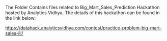 The Folder Contains files related to Big_Mart_Sales_Prediction Hackathon hosted by Analytics Vidhya. The details of this hackathon can be found in the link below:

https://datahack.analyticsvidhya.com/contest/practice-problem-big-mart-sales-iii/
